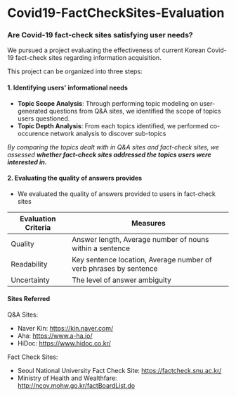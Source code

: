# Covid19-FactCheckSites-Evaluation

### Are Covid-19 fact-check sites satisfying user needs?

We pursued a project evaluating the effectiveness of current Korean Covid-19 fact-check sites regarding information acquisition.

This project can be organized into three steps:

#### 1. Identifying users' informational needs
  - __Topic Scope Analysis__: Through performing topic modeling on user-generated questions from Q&A sites, we identified the scope of topics users questioned.
  - __Topic Depth Analysis__: From each topics identified, we performed co-occurence network analysis to discover sub-topics
  
*By comparing the topics dealt with in Q&A sites and fact-check sites, we assessed __whether fact-check sites addressed the topics users were interested in.__*

#### 2. Evaluating the quality of answers provides
  - We evaluated the quality of answers provided to users in fact-check sites
  
  Evaluation Criteria | Measures
  ------------ | -------------
  Quality | Answer length, Average number of nouns within a sentence
  Readability | Key sentence location, Average number of verb phrases by sentence
  Uncertainty | The level of answer ambiguity
  
#### Sites Referred
Q&A Sites:
  - Naver Kin: https://kin.naver.com/
  - Aha: https://www.a-ha.io/
  - HiDoc: https://www.hidoc.co.kr/

Fact Check Sites:
  - Seoul National University Fact Check Site: https://factcheck.snu.ac.kr/
  - Ministry of Health and Wealthfare: http://ncov.mohw.go.kr/factBoardList.do

